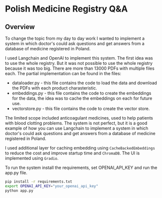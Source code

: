# Polish Medicine Registry Q&A

## Overview

To change the topic from my day to day work I wanted to implement a system in which doctor's could ask questions and get answers from a database of medicine registered in Poland.

I used Langchain and OpenAI to implement this system. The first idea was to use the whole registry. But it was not possible to use the whole registry because it was too big. There are more than 13000 PDFs with multiple files each. The partial implementation can be found in the files:

 - dataloader.py - this file contains the code to load the data and download the PDFs with each product charasteristic.
 - embeddings.py - this file contains the code to create the embeddings for the data, the idea was to cache the embeddings on each for future use. 
 - vectorstore.py - this file contains the code to create the vector store.

 The limited scope included anticoagulant medicines, used to help patients with blood clotting problems. The system is not perfect, but it is a good example of how you can use Langchain to implement a system in which doctor's could ask questions and get answers from a database of medicine registered in Poland. 

 I used additional layer for caching embedding using `CacheBackedEmbeddings` to reduce the cost and improve startup time and `ChromaDB`. The UI is implemented using `Gradio`.

 To run the system install the requirements, set OPENAI_API_KEY and run the app.py file.

 ```bash
 pip install -r requirements.txt
 export OPENAI_API_KEY="your_openai_api_key"
 python app.py
 ```

